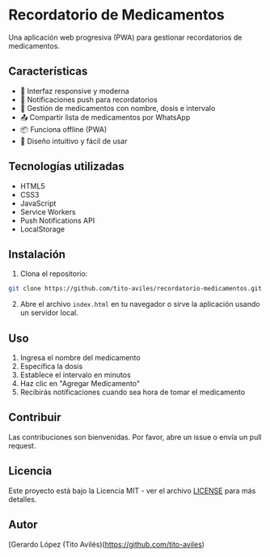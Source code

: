 # Recordatorio de Medicamentos

Una aplicación web progresiva (PWA) para gestionar recordatorios de medicamentos.

## Características

- 📱 Interfaz responsive y moderna
- 🔔 Notificaciones push para recordatorios
- 💊 Gestión de medicamentos con nombre, dosis e intervalo
- 📤 Compartir lista de medicamentos por WhatsApp
- 📦 Funciona offline (PWA)
- 🎨 Diseño intuitivo y fácil de usar

## Tecnologías utilizadas

- HTML5
- CSS3
- JavaScript
- Service Workers
- Push Notifications API
- LocalStorage

## Instalación

1. Clona el repositorio:
```bash
git clone https://github.com/tito-aviles/recordatorio-medicamentos.git
```

2. Abre el archivo `index.html` en tu navegador o sirve la aplicación usando un servidor local.

## Uso

1. Ingresa el nombre del medicamento
2. Especifica la dosis
3. Establece el intervalo en minutos
4. Haz clic en "Agregar Medicamento"
5. Recibirás notificaciones cuando sea hora de tomar el medicamento

## Contribuir

Las contribuciones son bienvenidas. Por favor, abre un issue o envía un pull request.

## Licencia

Este proyecto está bajo la Licencia MIT - ver el archivo [LICENSE](LICENSE) para más detalles.

## Autor

[Gerardo López (Tito Avilés)(https://github.com/tito-aviles) 

